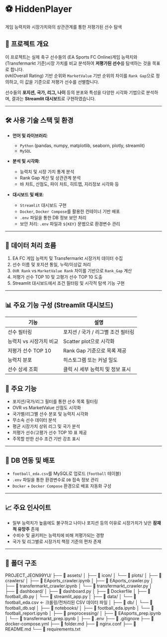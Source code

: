 # ⚽ HiddenPlayer
게임 능력치와 시장가치와의 상관관계를 통한 저평가된 선수 탐색

## 📌 프로젝트 개요

이 프로젝트는 실제 축구 선수들의 (EA Sports FC Online)게임 능력치와 (Transfermarkt 기준)시장 가치를 비교 분석하여 **저평가된 선수**를 탐색하는 것을 목표로 합니다.  
`OVR`(Overall Rating) 기반 순위와 `MarketValue` 기반 순위의 차이를 `Rank Gap`으로 정의하고, 이 값을 기준으로 저평가 선수를 선별합니다.

선수들의 **포지션, 국가, 리그, 나이** 등의 분포와 특성을 다양한 시각화 기법으로 분석하며, 결과는 **Streamlit 대시보드**로 구현하였습니다.

---

## 🛠 사용 기술 스택 및 환경

- **언어 및 라이브러리**:  
  - `Python` (pandas, numpy, matplotlib, seaborn, plotly, streamlit)
  - `MySQL`

- **분석 및 시각화**:  
  - 능력치 및 시장 가치 통계 분석  
  - Rank Gap 계산 및 상관관계 분석  
  - 바 차트, 산점도, 파이 차트, 히트맵, 지리정보 시각화 등

- **대시보드 및 배포**:  
  - `Streamlit` 대시보드 구현  
  - `Docker`, `Docker Compose`를 활용한 컨테이너 기반 배포  
  - `.env` 파일을 통한 DB 정보 보안 처리
  - 보안 처리: `.env` 파일과 `${KEY}` 문법으로 환경변수 관리

---

## 💾 데이터 처리 흐름

1. EA FC 게임 능력치 및 Transfermarkt 시장가치 데이터 수집
2. 선수 이름 및 포지션 통일, 누락/이상값 처리
3. `OVR Rank` vs `MarketValue Rank` 차이를 기반으로 `Rank_Gap` 계산
4. 저평가 선수 TOP 10 및 고평가 선수 TOP 10 도출
5. Streamlit 대시보드에서 조건 필터링 및 시각적 탐색 기능 구현

---

## 📊 주요 기능 구성 (Streamlit 대시보드)

| 기능               | 설명                                          |
|--------------------|-----------------------------------------------|
| 선수 필터링        | 포지션 / 국가 / 리그별 조건 필터링           |
| 능력치 vs 시장가치 비교 | Scatter plot으로 시각화                     |
| 저평가 선수 TOP 10 | Rank Gap 기준으로 목록 제공                   |
| 능력치 분포        | 히스토그램 또는 커널 밀도                     |
| 선수 상세 조회     | 클릭 시 세부 능력치 및 정보 표시              |


## 🎯 주요 기능

- 포지션/국가/리그 필터를 통한 선수 목록 필터링
- OVR vs MarketValue 산점도 시각화
- 국가별/리그별 선수 분포 및 능력치 시각화
- 무소속 선수 데이터 분석
- 평균 시장가치 상위 리그 및 국가 분석
- 저평가 선수/고평가 선수 TOP 10 표 제공
- 주목할 만한 선수 조건 기반 강조 표시

---

## 🧪 DB 연동 및 배포

- `football_eda.csv`를 MySQL로 업로드 (`football` 테이블)
- `.env` 파일을 통한 환경변수로 `DB` 접속 정보 관리
- `Docker` + `Docker Compose` 환경으로 배포 자동화 구성

---

## 📈 주요 인사이트

- 일부 능력치가 높음에도 불구하고 나이나 포지션 등의 이유로 시장가치가 낮은 **잠재적 유망주** 존재
- 수비수 및 골키퍼는 능력치에 비해 저평가되는 경향
- 국가 및 리그별로 시장가치 책정 기준의 편차 존재

---

## 📁 폴더 구조
PROJECT_JEON99YU/
├── 📁 assets/
│ ├── 📁 icon/
│ └── 📁 plots/
│
├── 📁 crawlers/
│ ├── 📓 EAports_crawler.ipynb
│ ├── 🐍 EAports_crawler.py
│ ├── 📓 transfermarkt_crawler.ipynb
│ └── 🐍 transfermarkt_crawler.py
│
├── 📁 dashboard/
│ ├── 🐍 dashboard.py
│ ├── 📄 Dockerfile
│ ├── 🐍 football_db.py
│ └── 🐍 streamlit_app.py
│
├── 📁 data/
│ └── 📄 football_eda.csv ← 크롤링/전처리된 CSV 데이터 파일
│
├── 📁 db/
│ └── 📄 football_db.sql
│
├── 📁 notebooks/
│ ├── 📓 football_eda.ipynb
│ └── 📓 football_report.ipynb
│
├── 📁 preprocessing/
│ ├── 📓 EAsports_prep.ipynb
│ └── 📓 transfermarkt_prep.ipynb
│
├── 📄 .env
├── 📄 .gitignore
├── 📄 docker-compose.yml
├── 📄 folder.md
├── 📄 nginx.conf
├── 📄 README.md
└── 📄 requirements.txt